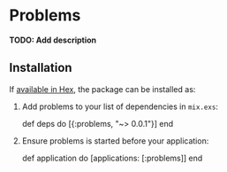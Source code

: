 # Problems

**TODO: Add description**

## Installation

If [available in Hex](https://hex.pm/docs/publish), the package can be installed as:

  1. Add problems to your list of dependencies in `mix.exs`:

        def deps do
          [{:problems, "~> 0.0.1"}]
        end

  2. Ensure problems is started before your application:

        def application do
          [applications: [:problems]]
        end

